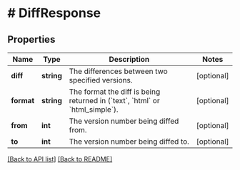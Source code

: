 # # DiffResponse

## Properties

Name | Type | Description | Notes
------------ | ------------- | ------------- | -------------
**diff** | **string** | The differences between two specified versions. | [optional]
**format** | **string** | The format the diff is being returned in (&#x60;text&#x60;, &#x60;html&#x60; or &#x60;html_simple&#x60;). | [optional]
**from** | **int** | The version number being diffed from. | [optional]
**to** | **int** | The version number being diffed to. | [optional]

[[Back to API list]](../../README.md#endpoints) [[Back to README]](../../README.md)
